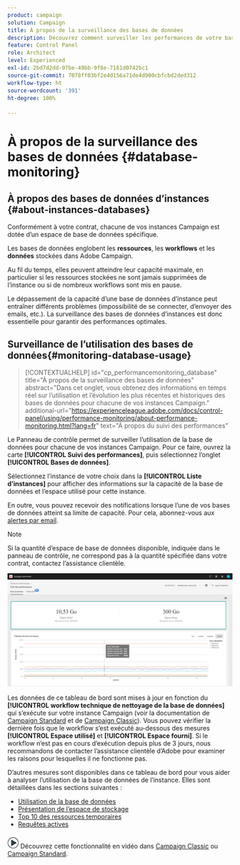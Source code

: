 ```yaml
---
product: campaign
solution: Campaign
title: À propos de la surveillance des bases de données
description: Découvrez comment surveiller les performances de votre base de données Campaign dans le panneau de contrôle
feature: Control Panel
role: Architect
level: Experienced
exl-id: 2bd7d2dd-97be-49bb-9f8e-7161d0742bc1
source-git-commit: 7078ff03bf2e4d156a71de4d900cbfcbd2ded312
workflow-type: ht
source-wordcount: '391'
ht-degree: 100%

---
```


# À propos de la surveillance des bases de données {#database-monitoring}

## À propos des bases de données d’instances {#about-instances-databases}

Conformément à votre contrat, chacune de vos instances Campaign est dotée d’un espace de base de données spécifique.

Les bases de données englobent les **ressources**, les **workflows** et les **données** stockées dans Adobe Campaign.

Au fil du temps, elles peuvent atteindre leur capacité maximale, en particulier si les ressources stockées ne sont jamais supprimées de l’instance ou si de nombreux workflows sont mis en pause.

Le dépassement de la capacité d’une base de données d’instance peut entraîner différents problèmes (impossibilité de se connecter, d’envoyer des emails, etc.). La surveillance des bases de données d’instances est donc essentielle pour garantir des performances optimales.

## Surveillance de l’utilisation des bases de données{#monitoring-database-usage}

>[!CONTEXTUALHELP]
>id="cp_performancemonitoring_database"
>title="À propos de la surveillance des bases de données"
>abstract="Dans cet onglet, vous obtenez des informations en temps réel sur l’utilisation et l’évolution les plus récentes et historiques des bases de données pour chacune de vos instances Campaign."
>additional-url="https://experienceleague.adobe.com/docs/control-panel/using/performance-monitoring/about-performance-monitoring.html?lang=fr" text="À propos du suivi des performances"

Le Panneau de contrôle permet de surveiller l’utilisation de la base de données pour chacune de vos instances Campaign. Pour ce faire, ouvrez la carte **[!UICONTROL Suivi des performances]**, puis sélectionnez l’onglet **[!UICONTROL Bases de données]**.

Sélectionnez l’instance de votre choix dans la **[!UICONTROL Liste d’instances]** pour afficher des informations sur la capacité de la base de données et l’espace utilisé pour cette instance.

En outre, vous pouvez recevoir des notifications lorsque l’une de vos bases de données atteint sa limite de capacité. Pour cela, abonnez-vous aux [alertes par email](../../performance-monitoring/using/email-alerting.md).

>[!NOTE]
>
>Si la quantité d’espace de base de données disponible, indiquée dans le panneau de contrôle, ne correspond pas à la quantité spécifiée dans votre contrat, contactez l’assistance clientèle.

![](assets/databases_dashboard.png)

Les données de ce tableau de bord sont mises à jour en fonction du **[!UICONTROL workflow technique de nettoyage de la base de données]** qui s’exécute sur votre instance Campaign (voir la documentation de [Campaign Standard](https://experienceleague.adobe.com/docs/campaign-standard/using/administrating/application-settings/technical-workflows.html?lang=fr#list-of-technical-workflows) et de [Campaign Classic](https://experienceleague.adobe.com/docs/campaign-classic/using/monitoring-campaign-classic/data-processing/database-cleanup-workflow.html?lang=fr)). Vous pouvez vérifier la dernière fois que le workflow s’est exécuté au-dessous des mesures **[!UICONTROL Espace utilisé]** et **[!UICONTROL Espace fourni]**. Si le workflow n’est pas en cours d’exécution depuis plus de 3 jours, nous recommandons de contacter l’assistance clientèle d’Adobe pour examiner les raisons pour lesquelles il ne fonctionne pas.

D’autres mesures sont disponibles dans ce tableau de bord pour vous aider à analyser l’utilisation de la base de données de l’instance. Elles sont détaillées dans les sections suivantes :

* [Utilisation de la base de données](../../performance-monitoring/using/database-utilization.md)
* [Présentation de l’espace de stockage](../../performance-monitoring/using/database-storage-overview.md)
* [Top 10 des ressources temporaires](../../performance-monitoring/using/database-top-ten-resources.md)
* [Requêtes actives](../../performance-monitoring/using/database-active-queries.md)

![](assets/do-not-localize/how-to-video.png) Découvrez cette fonctionnalité en vidéo dans [Campaign Classic](https://experienceleague.adobe.com/docs/campaign-classic-learn/control-panel/performance-monitoring/monitoring-databases.html?lang=fr#performance-monitoring) ou [Campaign Standard](https://experienceleague.adobe.com/docs/campaign-standard-learn/control-panel/performance-monitoring/monitoring-databases.html?lang=fr#performance-monitoring).
